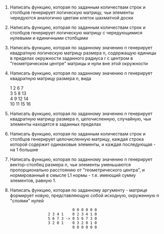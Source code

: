 1. Написать функцию, которая по заданным количествам строк и столбцов генерирует логическую матрицу, чьи элементы чередуются аналогично цветам клеток шахматной доски
2. Написать функцию, которая по заданным количествам строк и столбцов генерирует логическую матрицу с чередующимися нулевыми и единичными столбцами
3. Написать функцию, которая по заданному значению n генерирует квадратную логическую матрицу размера n, содержащую единицы в пределах окружности заданного радиуса r с центром в "геометрическом центре" матрицы и нули вне этой окружности 
4. Написать функцию, которая по заданному значению n генерирует квадратную матрицу размера n, вида

   1 2 6 7  
   3 5 8 13  
   4 9 12 14  
   10 11 15 16  

5. Написать функцию, которая по заданному значению n генерирует квадратную матрицу размера n, целочисленную, случайную, чьи элементы находятся в заданных пределах
6. Написать функцию, которая по заданным количествам строк и столбцов генерирует целочисленную матрицу, каждая строка которой содержит одинаковые элементы, и каждая последующая - на 1 большие
7. Написать функцию, которая по заданному значению n генерирует вектор-столбец размера n, чьи элементы уменьшаются пропорционально расстоянию от "геометрического центра", и нормированный в смысле L1 нормы - т.е. имеющий сумму элементов, равную 1.
8. Написать функцию, которая по заданному аргументу - матрице формирует новую, представляющую собой исходную, окруженную n "слоями" нулей 

                                   0 0 0 0 0 0
                        2 3 4 1    0 2 3 4 1 0
                        5 6 7 3 -> 0 5 6 7 3 0 
                        3 2 0 1    0 3 2 0 1 0  
                                   0 0 0 0 0 0
          
         
         
      
          
                 

